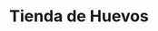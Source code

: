 ---
title: "Tienda de Huevos"
url: /ciudad-autonoma-de-buenos-aires/tienda-de-huevos/
shop: Hofladen
---